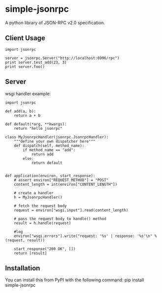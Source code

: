 simple-jsonrpc
=============
A python library of JSON-RPC v2.0 specification.


Client Usage
------------

	import jsonrpc

	server = jsonrpc.Server("http://localhost:6996/rpc")
	print server.test_add(23, 3)
	print server.foo()


Server
------

wsgi handler example:

	import jsonrpc

	def add(a, b):
	    return a + b

	def default(*arg, **kwargs):
	    return "hello jsonrpc"

	class MyJsonrpcHandler(jsonrpc.JsonrpcHandler):
	    """define your own dispatcher here"""
	    def dispatch(self, method_name):
	        if method_name == "add":
	            return add
	        else:
	            return default


	def application(environ, start_response):
	    # assert environ["REQUEST_METHOD"] = "POST"
	    content_length = int(environ["CONTENT_LENGTH"])

	    # create a handler
	    h = MyJsonrpcHandler()

	    # fetch the request body
	    request = environ["wsgi.input"].read(content_length)

	    # pass the request body to handle() method
	    result = h.handle(request)

	    #log
	    environ["wsgi.errors"].write("request: '%s' | response: '%s'\n" % (request, result))

	    start_response("200 OK", [])
	    return [result]


Installation
------------
You can install this from PyPI with the following command:
	pip install simple-jsonrpc




